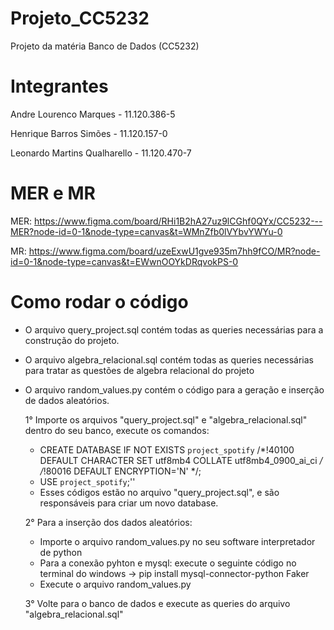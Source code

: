 # Projeto_CC5232
Projeto da matéria Banco de Dados (CC5232)


# Integrantes 
Andre Lourenco Marques - 11.120.386-5

Henrique Barros Simões - 11.120.157-0

Leonardo Martins Qualharello - 11.120.470-7


# MER e MR
MER: https://www.figma.com/board/RHi1B2hA27uz9lCGhf0QYx/CC5232---MER?node-id=0-1&node-type=canvas&t=WMnZfb0lVYbvYWYu-0

MR: https://www.figma.com/board/uzeExwU1gve935m7hh9fCO/MR?node-id=0-1&node-type=canvas&t=EWwnOOYkDRqvokPS-0

# Como rodar o código 

  - O arquivo query_project.sql contém todas as queries necessárias para a construção do projeto.
  - O arquivo algebra_relacional.sql contém todas as queries necessárias para tratar as questões de algebra relacional do projeto 
  - O arquivo random_values.py contém o código para a geração e inserção de dados aleatórios.

    1° Importe os arquivos "query_project.sql" e "algebra_relacional.sql" dentro do seu banco, execute os comandos:
       - CREATE DATABASE  IF NOT EXISTS `project_spotify` /*!40100 DEFAULT CHARACTER SET utf8mb4 COLLATE utf8mb4_0900_ai_ci */ /*!80016 DEFAULT ENCRYPTION='N' */;
       - USE `project_spotify`;''
       - Esses códigos estão no arquivo "query_project.sql", e são responsáveis para criar um novo database.

    2° Para a inserção dos dados aleatórios:
      - Importe o arquivo random_values.py no seu software interpretador de python 
      - Para a conexão pyhton e mysql: execute o seguinte código no terminal do windows -> pip install mysql-connector-python Faker
      - Execute o arquivo random_values.py

    3° Volte para o banco de dados e execute as queries do arquivo "algebra_relacional.sql"
  

